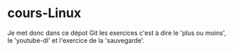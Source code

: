 # cours-Linux
Je met donc dans ce dépot Git les exercices c'est à dire le 'plus ou moins', le 'youtube-dl' et l'exercice de la 'sauvegarde'.
